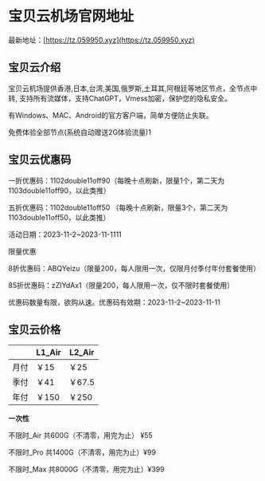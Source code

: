 # 宝贝云机场官网地址

最新地址：[https://tz.059950.xyz](https://tz.059950.xyz)

## 宝贝云介绍

宝贝云机场提供香港,日本,台湾,美国,俄罗斯,土耳其,阿根廷等地区节点，全节点中转, 支持所有流媒体，支持ChatGPT，Vmess加密，保护您的隐私安全。

有Windows、MAC、Android的官方客户端，简单方便防止失联。

免费体验全部节点(系统自动赠送2G体验流量)1

## 宝贝云优惠码

一折优惠码：1102double11off90（每晚十点刷新，限量1个，第二天为1103double11off90，以此类推）

五折优惠码：1102double11off50 （每晚十点刷新，限量3个，第二天为1103double11off50，以此类推）

活动日期：2023-11-2~2023-11-1111

限量优惠

8折优惠码：ABQYeizu（限量200，每人限用一次，仅限月付季付年付套餐使用）

85折优惠码：zZIYdAx1（限量200，每人限用一次，仅不限时套餐使用）

优惠码数量有限，欲购从速。优惠码有效期：2023-11-2~2023-11-11

## 宝贝云价格

||L1_Air|L2_Air|
|----|----|----|
|月付|￥15|￥25|
|季付|￥41|￥67.5|
|年付|￥150|￥250|

**一次性**

不限时_Air 共600G（不清零，用完为止） ¥55

不限时_Pro 共1400G（不清零，用完为止）¥99

不限时_Max 共8000G（不清零，用完为止）¥399




